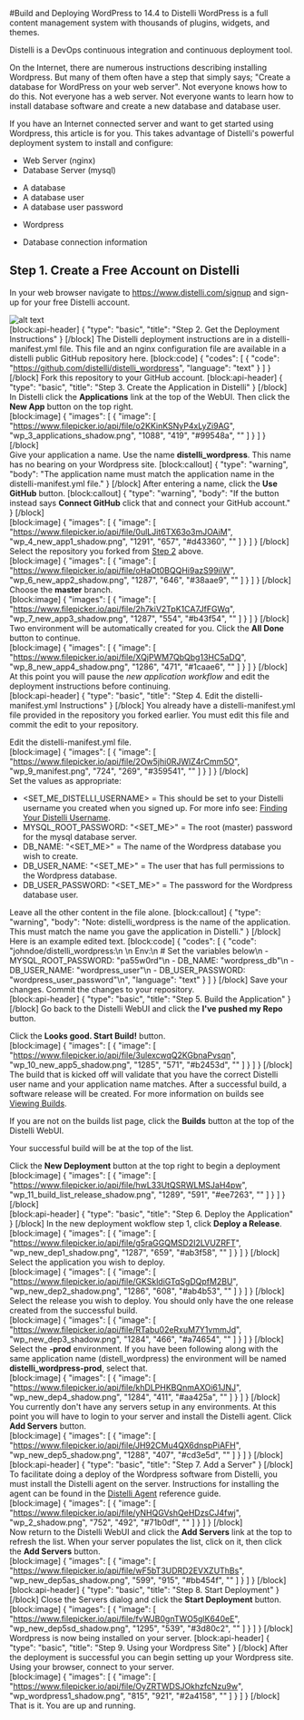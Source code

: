 #Build and Deploying WordPress to 14.4 to Distelli
WordPress is a full content management system with thousands of plugins, widgets, and themes.

Distelli is a DevOps continuous integration and continuous deployment tool.

On the Internet, there are numerous instructions describing installing Wordpress. But many of them often have a step that simply says; "Create a database for WordPress on your web server". Not everyone knows how to do this. Not everyone has a web server. Not everyone wants to learn how to install database software and create a new database and database user.

If you have an Internet connected server and want to get started using Wordpress, this article is for you. This takes advantage of Distelli's powerful deployment system to install and configure:
* Web Server (nginx)
* Database Server (mysql)
 - A database
 - A database user
 - A database user password
* Wordpress
 - Database connection information
## Step 1. Create a Free Account on Distelli
In your web browser navigate to <a href="https://www.distelli.com/signup" target="_blank">https://www.distelli.com/signup</a> and sign-up for your free Distelli account.

![alt text](https://www.filepicker.io/api/file/G44t2S9LRUirfTpuiTtA")
<br>
[block:api-header]
{
  "type": "basic",
  "title": "Step 2. Get the Deployment Instructions"
}
[/block]
The Distelli deployment instructions are in a distelli-manifest.yml file.  This file and an nginx configuration file are available in a distelli public GitHub repository here.
[block:code]
{
  "codes": [
    {
      "code": "https://github.com/distelli/distelli_wordpress",
      "language": "text"
    }
  ]
}
[/block]
Fork this repository to your GitHub account.
[block:api-header]
{
  "type": "basic",
  "title": "Step 3. Create the Application in Distelli"
}
[/block]
In Distelli click the **Applications** link at the top of the WebUI. Then click the **New App** button on the top right.
<br>
[block:image]
{
  "images": [
    {
      "image": [
        "https://www.filepicker.io/api/file/o2KKinKSNyP4xLyZi9AG",
        "wp_3_applications_shadow.png",
        "1088",
        "419",
        "#99548a",
        ""
      ]
    }
  ]
}
[/block]
<br>
Give your application a name. Use the name **distelli_wordpress**. This name has no bearing on your Wordpress site.
[block:callout]
{
  "type": "warning",
  "body": "The application name must match the application name in the distelli-manifest.yml file."
}
[/block]
After entering a name, click the **Use GitHub** button.
[block:callout]
{
  "type": "warning",
  "body": "If the button instead says **Connect GitHub** click that and connect your GitHub account."
}
[/block]
<br>
[block:image]
{
  "images": [
    {
      "image": [
        "https://www.filepicker.io/api/file/0ulLJit6TX63o3mJOAiM",
        "wp_4_new_app1_shadow.png",
        "1291",
        "657",
        "#d43360",
        ""
      ]
    }
  ]
}
[/block]
<br>
Select the repository you forked from [Step 2](#step-2-get-the-deployment-instructions) above.
<br>
[block:image]
{
  "images": [
    {
      "image": [
        "https://www.filepicker.io/api/file/oHaOt0BQQHi9azS99ilW",
        "wp_6_new_app2_shadow.png",
        "1287",
        "646",
        "#38aae9",
        ""
      ]
    }
  ]
}
[/block]
<br>
Choose the **master** branch.
<br>
[block:image]
{
  "images": [
    {
      "image": [
        "https://www.filepicker.io/api/file/2h7kiV2TpK1CA7JfFGWq",
        "wp_7_new_app3_shadow.png",
        "1287",
        "554",
        "#b43f54",
        ""
      ]
    }
  ]
}
[/block]
<br>
Two environment will be automatically created for you. Click the **All Done** button to continue.
<br>
[block:image]
{
  "images": [
    {
      "image": [
        "https://www.filepicker.io/api/file/XQjPWM7QbQbg13HC5aDQ",
        "wp_8_new_app4_shadow.png",
        "1286",
        "471",
        "#1caae6",
        ""
      ]
    }
  ]
}
[/block]
<br>
At this point you will pause the *new application workflow* and edit the deployment instructions before continuing.
<br>
[block:api-header]
{
  "type": "basic",
  "title": "Step 4. Edit the distelli-manifest.yml Instructions"
}
[/block]
You already have a distelli-manifest.yml file provided in the repository you forked earlier. You must edit this file and commit the edit to your repository.

Edit the distelli-manifest.yml file.
<br>
[block:image]
{
  "images": [
    {
      "image": [
        "https://www.filepicker.io/api/file/2Ow5jhi0RJWlZ4rCmm5O",
        "wp_9_manifest.png",
        "724",
        "269",
        "#359541",
        ""
      ]
    }
  ]
}
[/block]
<br>
Set the values as appropriate:
* <SET_ME_DISTELLI_USERNAME> = This should be set to your Distelli username you created when you signed up. For more info see: [Finding Your Distelli Username](doc:finding-your-distelli-username).
* MYSQL_ROOT_PASSWORD: "<SET_ME>" = The root (master) password for the mysql database server.
* DB_NAME: "<SET_ME>" = The name of the Wordpress database you wish to create.
* DB_USER_NAME: "<SET_ME>" = The user that has full permissions to the Wordpress database.
* DB_USER_PASSWORD: "<SET_ME>" = The password for the Wordpress database user.

Leave all the other content in the file alone.
[block:callout]
{
  "type": "warning",
  "body": "Note: distelli_wordpress is the name of the application. This must match the name you gave the application in Distelli."
}
[/block]
Here is an example edited text.
[block:code]
{
  "codes": [
    {
      "code": "johndoe/distelli_wordpress:\n      \n  Env:\n    # Set the variables below\n    - MYSQL_ROOT_PASSWORD: \"pa55w0rd\"\n    - DB_NAME: \"wordpress_db\"\n    - DB_USER_NAME: \"wordpress_user\"\n    - DB_USER_PASSWORD: \"wordpress_user_password\"\n",
      "language": "text"
    }
  ]
}
[/block]
Save your changes.
Commit the changes to your repository.
<br>
[block:api-header]
{
  "type": "basic",
  "title": "Step 5. Build the Application"
}
[/block]
Go back to the Distelli WebUI and click the **I've pushed my Repo** button.

Click the **Looks good. Start Build!** button.
<br>
[block:image]
{
  "images": [
    {
      "image": [
        "https://www.filepicker.io/api/file/3ulexcwqQ2KGbnaPvsqn",
        "wp_10_new_app5_shadow.png",
        "1285",
        "571",
        "#b2453d",
        ""
      ]
    }
  ]
}
[/block]
<br>
The build that is kicked off will validate that you have the correct Distelli user name and your application name matches. After a successful build, a software release will be created. For more information on builds see [Viewing Builds](doc:viewing-builds).

If you are not on the builds list page, click the **Builds** button at the top of the Distelli WebUI.

Your successful build will be at the top of the list. 

Click the **New Deployment** button at the top right to begin a deployment
<br>
[block:image]
{
  "images": [
    {
      "image": [
        "https://www.filepicker.io/api/file/hwL33UtQSRWLMSJaH4pw",
        "wp_11_build_list_release_shadow.png",
        "1289",
        "591",
        "#ee7263",
        ""
      ]
    }
  ]
}
[/block]
<br>
[block:api-header]
{
  "type": "basic",
  "title": "Step 6. Deploy the Application"
}
[/block]
In the new deployment wokflow step 1, click **Deploy a Release**.
<br>
[block:image]
{
  "images": [
    {
      "image": [
        "https://www.filepicker.io/api/file/g5raGGQMSD2I2LVUZRFT",
        "wp_new_dep1_shadow.png",
        "1287",
        "659",
        "#ab3f58",
        ""
      ]
    }
  ]
}
[/block]
<br>
Select the application you wish to deploy. 
<br>
[block:image]
{
  "images": [
    {
      "image": [
        "https://www.filepicker.io/api/file/GKSkldiGTqSgDQpfM2BU",
        "wp_new_dep2_shadow.png",
        "1286",
        "608",
        "#ab4b53",
        ""
      ]
    }
  ]
}
[/block]
<br>
Select the release you wish to deploy. You should only have the one release created from the successful build.
<br>
[block:image]
{
  "images": [
    {
      "image": [
        "https://www.filepicker.io/api/file/RTabu02eRxuM7Y1vmmJd",
        "wp_new_dep3_shadow.png",
        "1284",
        "466",
        "#a74654",
        ""
      ]
    }
  ]
}
[/block]
<br>
Select the **-prod** environment. If you have been following along with the same application name (distell_wordpress) the environment will be named **distelli_wordpress-prod**, select that.
<br>
[block:image]
{
  "images": [
    {
      "image": [
        "https://www.filepicker.io/api/file/khDLPHKBQnmAXOi61JNJ",
        "wp_new_dep4_shadow.png",
        "1284",
        "411",
        "#aa425a",
        ""
      ]
    }
  ]
}
[/block]
<br>
You currently don't have any servers setup in any environments. At this point you will have to login to your server and install the Distelli agent. Click **Add Servers** button.
<br>
[block:image]
{
  "images": [
    {
      "image": [
        "https://www.filepicker.io/api/file/JH92CMu4QX6dnspPiAFH",
        "wp_new_dep5_shadow.png",
        "1288",
        "407",
        "#cd3e5d",
        ""
      ]
    }
  ]
}
[/block]
<br>
[block:api-header]
{
  "type": "basic",
  "title": "Step 7. Add a Server"
}
[/block]
To facilitate doing a deploy of the Wordpress software from Distelli, you must install the Distelli agent on the server. Instructions for installing the agent can be found in the [Distelli Agent](doc:distelli-agent) reference guide. 
<br>
[block:image]
{
  "images": [
    {
      "image": [
        "https://www.filepicker.io/api/file/yNHQGVshQeHDzsCJ4fwj",
        "wp_2_shadow.png",
        "752",
        "492",
        "#71b0df",
        ""
      ]
    }
  ]
}
[/block]
<br>
Now return to the Distelli WebUI and click the **Add Servers** link at the top to refresh the list. When your server populates the list, click on it, then click the **Add Servers** button.
<br>
[block:image]
{
  "images": [
    {
      "image": [
        "https://www.filepicker.io/api/file/wF5bT3UDRD2EVXZUThBs",
        "wp_new_dep5as_shadow.png",
        "599",
        "915",
        "#bb454f",
        ""
      ]
    }
  ]
}
[/block]
<br>
[block:api-header]
{
  "type": "basic",
  "title": "Step 8. Start Deployment"
}
[/block]
Close the Servers dialog and click the **Start Deployment** button.
<br>
[block:image]
{
  "images": [
    {
      "image": [
        "https://www.filepicker.io/api/file/fvWJB0gnTWO5glK640eE",
        "wp_new_dep5sd_shadow.png",
        "1295",
        "539",
        "#3d80c2",
        ""
      ]
    }
  ]
}
[/block]
<br>
Wordpress is now being installed on your server.
[block:api-header]
{
  "type": "basic",
  "title": "Step 9. Using your Wordpress Site"
}
[/block]
After the deployment is successful you can begin setting up your Wordpress site. Using your browser, connect to your server.
<br>
[block:image]
{
  "images": [
    {
      "image": [
        "https://www.filepicker.io/api/file/OyZRTWDSJOkhzfcNzu9w",
        "wp_wordpress1_shadow.png",
        "815",
        "921",
        "#2a4158",
        ""
      ]
    }
  ]
}
[/block]
<br>
That is it. You are up and running.

